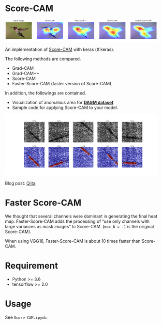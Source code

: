 # Score-CAM

![](./image/sample_output.png)

An implementation of [Score-CAM](https://arxiv.org/abs/1910.01279) with keras (tf.keras).

The following methods are compared.

- Grad-CAM
- Grad-CAM++
- Score-CAM
- Faster-Score-CAM (faster version of Score-CAM)

In addition, the followings are contained.

- Visualization of anomalous area for [**DAGM dataset**](https://resources.mpi-inf.mpg.de/conference/dagm/2007/prizes.html)
- Sample code for applying Score-CAM to your model.

![](./result/Class6_result_0.png)

Blog post: [Qiita](https://qiita.com/futakuchi0117/items/95c518254185ec5ea485)

# Faster Score-CAM

We thought that several channels were dominant in generating the final heat map. Faster-Score-CAM adds the processing of “use only channels with large variances as mask images” to Score-CAM. (`max_N = -1` is the original Score-CAM). 

When using VGG16, Faster-Score-CAM is about 10 times faster than Score-CAM.

# Requirement

- Python >= 3.6
- tensorflow >= 2.0

# Usage

See `Score-CAM.ipynb`.